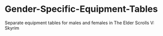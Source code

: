 # Gender-Specific-Equipment-Tables
Separate equipment tables for males and females in The Elder Scrolls V: Skyrim
